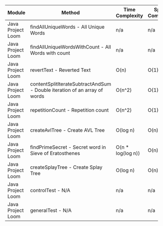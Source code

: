 | Module | Method | Time Complexity | Space Complexity | Repetitions | Measured Duration | Machine |
|---|---|---|---|---|---|---|
| Java Project Loom | findAllUniqueWords - All Unique Words | n/a | n/a | 10000 | 2209 | Prototype |
| Java Project Loom | findAllUniqueWordsWithCount - All Words with count | n/a | n/a | 10000 | 2474 | Prototype |
| Java Project Loom | revertText - Reverted Text | O(n) | O(1) | 10000 | 644 | Prototype |
| Java Project Loom | contentSplitIterateSubtractAndSum - Double iteration of an array of words | O(n^2) | O(1) | 10000 | 456 | Prototype |
| Java Project Loom | repetitionCount - Repetition count | O(n^2) | O(1) | 10000 | 3050 | Prototype |
| Java Project Loom | createAvlTree - Create AVL Tree | O(log n) | O(n) | 10000 | 538 | Prototype |
| Java Project Loom | findPrimeSecret - Secret word in Sieve of Eratosthenes | O(n * log(log n)) | O(n) | 10000 | 729 | Prototype |
| Java Project Loom | createSplayTree - Create Splay Tree | O(log n) | O(n) | 10000 | 426 | Prototype |
| Java Project Loom | controlTest - N/A | n/a | n/a | 10000 | 1284 | Prototype |
| Java Project Loom | generalTest - N/A | n/a | n/a | 10000 | 356 | Prototype |
